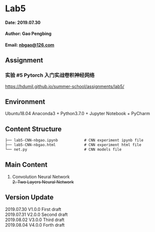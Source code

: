 # Lab5
#### Date: 2019.07.30
#### Author: Gao Pengbing
#### Email: nbgao@126.com

## Assignment
### 实验 #5 Pytorch 入门实战卷积神经网络  
https://hdumil.github.io/summer-school/assignments/lab5/

## Environment
Ubuntu18.04
Anaconda3 + Python3.7.0 + Jupyter Notebook + PyCharm

## Content Structure    
```html
├── lab5-CNN-nbgao.ipynb			# CNN experiment ipynb file
├── lab5-CNN-nbgao.html				# CNN experiment html file
└── net.py							# CNN models file
```

##  Main Content
1. Convolution Neural Network  
~~2. Two Layers Neural Network~~

## Version Update
2019.07.30  V1.0.0 First draft  
2019.07.31  V2.0.0 Second draft  
2019.08.02  V3.0.0 Third draft  
2019.08.04  V4.0.0 Forth draft  




